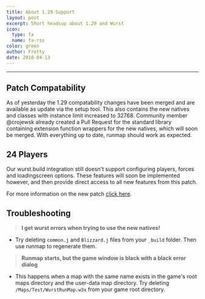 ```yaml
---
title: About 1.29 Support
layout: post
excerpt: Short headsup about 1.29 and Wurst
icon:
  type: fa
  name: fa-rss
color: green
author: Frotty
date: 2018-04-13
---
```

------
## Patch Compatability

As of yesterday the 1.29 compatability changes have been merged and are available as update via the setup tool.
This also contains the new natives and classes with instance limit increased to 32768.
Community member @crojewsk already created a Pull Request for the standard library containing extension function wrappers for the new natives, which will soon be merged.
With everything up to date, runmap should work as expected.

## 24 Players

Our wurst.build integration still doesn't support configuring players, forces and loadingscreen options.
These features will soon be implemented however, and then provide direct access to all new features from this patch.

For more information on the new patch [click here](https://www.hiveworkshop.com/threads/warcraft-iii-patch-1-29.304803/). 

## Troubleshooting

> __I get wurst errors when trying to use the new natives!__

- Try deleting `common.j` and `Blizzard.j` files from your `_build` folder. Then use runmap to regenerate them.

> __Runmap starts, but the game window is black with a black error dialog__

- This happens when a map with the same name exists in the game's root maps directory and the user-data map directory. Try deleting `/Maps/Test/WurstRunMap.w3x` from your game root directory.